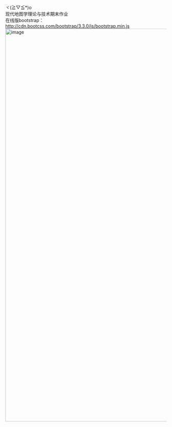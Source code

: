 ヾ(≧▽≦*)o  
现代地图学理论与技术期末作业  
在线版bootstrap：http://cdn.bootcss.com/bootstrap/3.3.0/js/bootstrap.min.js  
<img width="1229" alt="image" src="https://github.com/Sylvie-lwy/Sylvie-lwy.github.io/assets/71517958/03ae2ec1-821a-4bf2-b649-dbccce01fbd2">

